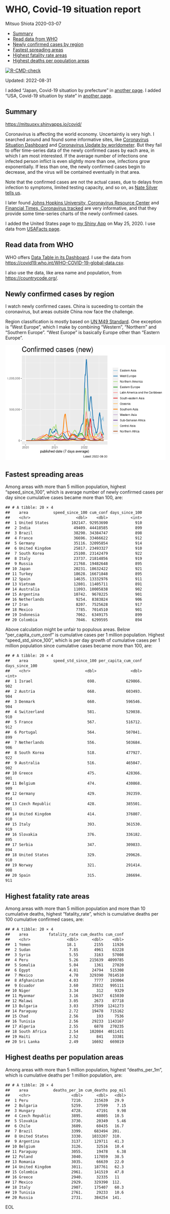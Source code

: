 WHO, Covid-19 situation report
================
Mitsuo Shiota
2020-03-07

-   <a href="#summary" id="toc-summary">Summary</a>
-   <a href="#read-data-from-who" id="toc-read-data-from-who">Read data from
    WHO</a>
-   <a href="#newly-confirmed-cases-by-region"
    id="toc-newly-confirmed-cases-by-region">Newly confirmed cases by
    region</a>
-   <a href="#fastest-spreading-areas"
    id="toc-fastest-spreading-areas">Fastest spreading areas</a>
-   <a href="#highest-fatality-rate-areas"
    id="toc-highest-fatality-rate-areas">Highest fatality rate areas</a>
-   <a href="#highest-deaths-per-population-areas"
    id="toc-highest-deaths-per-population-areas">Highest deaths per
    population areas</a>

<!-- badges: start -->

[![R-CMD-check](https://github.com/mitsuoxv/covid/actions/workflows/R-CMD-check.yaml/badge.svg)](https://github.com/mitsuoxv/covid/actions/workflows/R-CMD-check.yaml)
<!-- badges: end -->

Updated: 2022-08-31

I added “Japan, Covid-19 situation by prefecture” in [another
page](Japan.md). I added “USA, Covid-19 situation by state” in [another
page](USA.md).

## Summary

<https://mitsuoxv.shinyapps.io/covid/>

Coronavirus is affecting the world economy. Uncertaintiy is very high. I
searched around and found some informative sites, like [Coronavirus
Situation
Dashboard](https://who.maps.arcgis.com/apps/opsdashboard/index.html#/c88e37cfc43b4ed3baf977d77e4a0667)
and [Coronavirus Update by
worldometer](https://www.worldometers.info/coronavirus/). But they fail
to offer time-series data of the newly confirmed cases by each area, in
which I am most interested. If the average number of infections one
infected person inflict is even slightly more than one, infections grow
exponentially. If less than one, the newly confirmed cases begin to
decrease, and the virus will be contained eventually in that area.

Note that the confirmed cases are not the actual cases, due to delays
from infection to symptoms, limited testing capacity, and so on, as
[Nate Silver tells
us](https://fivethirtyeight.com/features/coronavirus-case-counts-are-meaningless/).

I later found [Johns Hopkins University, Coronavirus Resource
Center](https://coronavirus.jhu.edu/) and [Financial Times, Coronavirus
tracked](https://www.ft.com/content/a26fbf7e-48f8-11ea-aeb3-955839e06441)
are very informative, and that they provide some time-series charts of
the newly confirmed cases.

I added the United States page to [my Shiny
App](https://mitsuoxv.shinyapps.io/covid/) on May 25, 2020. I use data
from [USAFacts
page](https://usafacts.org/visualizations/coronavirus-covid-19-spread-map/).

## Read data from WHO

WHO offers [Data Table in its Dashboard](https://covid19.who.int/table).
I use the data from
<https://covid19.who.int/WHO-COVID-19-global-data.csv>.

I also use the data, like area name and population, from
<https://countrycode.org/>.

## Newly confirmed cases by region

I watch newly confirmed cases. China is suceeding to contain the
coronavirus, but areas outside China now face the challenge.

Region classification is mostly based on [UN M49
Standard](https://unstats.un.org/unsd/methodology/m49/). One exception
is “West Europe”, which I make by combining “Western”, “Northern” and
“Southern Europe”. “West Europe” is basically Europe other than “Eastern
Europe”.

![](README_files/figure-gfm/chart-1.png)<!-- -->

## Fastest spreading areas

Among areas with more than 5 million population, highest
“speed_since_100”, which is average number of newly confirmed cases per
day since cumulative cases became more than 100, are:

    ## # A tibble: 20 × 4
    ##    area           speed_since_100 cum_conf days_since_100
    ##    <chr>                    <dbl>    <dbl>          <int>
    ##  1 United States          102147. 92953690            910
    ##  2 India                   49409. 44418585            899
    ##  3 Brazil                  38290. 34384747            898
    ##  4 France                  36696. 33466622            912
    ##  5 Germany                 35116. 32095854            914
    ##  6 United Kingdom          25817. 23493327            910
    ##  7 South Korea             25100. 23142479            922
    ##  8 Italy                   23737. 21814856            919
    ##  9 Russia                  21768. 19482648            895
    ## 10 Japan                   20231. 18632422            921
    ## 11 Turkey                  18628. 16671848            895
    ## 12 Spain                   14635. 13332976            911
    ## 13 Vietnam                 12801. 11405711            891
    ## 14 Australia               11093. 10005838            902
    ## 15 Argentina               10742.  9678225            901
    ## 16 Netherlands              9254.  8383824            906
    ## 17 Iran                     8207.  7525628            917
    ## 18 Mexico                   7785.  7014510            901
    ## 19 Indonesia                7062.  6349175            899
    ## 20 Colombia                 7046.  6299595            894

Above calculation might be unfair to populous areas. Below
“per_capita_cum_conf” is cumulative cases per 1 million population.
Highest “speed_std_since_100”, which is per day growth of cumulative
cases per 1 million population since cumulative cases became more than
100, are:

    ## # A tibble: 20 × 4
    ##    area           speed_std_since_100 per_capita_cum_conf days_since_100
    ##    <chr>                        <dbl>               <dbl>          <int>
    ##  1 Israel                        698.             629866.            902
    ##  2 Austria                       668.             603493.            904
    ##  3 Denmark                       660.             596546.            904
    ##  4 Switzerland                   581.             529038.            910
    ##  5 France                        567.             516712.            912
    ##  6 Portugal                      564.             507041.            899
    ##  7 Netherlands                   556.             503684.            906
    ##  8 South Korea                   518.             477927.            922
    ##  9 Australia                     516.             465047.            902
    ## 10 Greece                        475.             428366.            901
    ## 11 Belgium                       474.             430868.            909
    ## 12 Germany                       429.             392359.            914
    ## 13 Czech Republic                428.             385501.            901
    ## 14 United Kingdom                414.             376807.            910
    ## 15 Italy                         393.             361530.            919
    ## 16 Slovakia                      376.             336182.            895
    ## 17 Serbia                        347.             309833.            894
    ## 18 United States                 329.             299626.            910
    ## 19 Norway                        321.             291414.            908
    ## 20 Spain                         315.             286694.            911

## Highest fatality rate areas

Among areas with more than 5 million population and more than 10
cumulative deaths, highest “fatality_rate”, which is cumulative deaths
per 100 cumulative confirmed cases, are:

    ## # A tibble: 20 × 4
    ##    area         fatality_rate cum_deaths cum_conf
    ##    <chr>                <dbl>      <dbl>    <dbl>
    ##  1 Yemen                18.1        2155    11926
    ##  2 Sudan                 7.85       4961    63228
    ##  3 Syria                 5.55       3163    57008
    ##  4 Peru                  5.26     215639  4099785
    ##  5 Somalia               5.04       1361    27020
    ##  6 Egypt                 4.81      24794   515308
    ##  7 Mexico                4.70     329390  7014510
    ##  8 Afghanistan           4.03       7777   193004
    ##  9 Ecuador               3.60      35832   995111
    ## 10 Niger                 3.34        312     9329
    ## 11 Myanmar               3.16      19437   615030
    ## 12 Malawi                3.05       2673    87718
    ## 13 Bulgaria              3.03      37599  1241273
    ## 14 Paraguay              2.72      19478   715162
    ## 15 Chad                  2.56        193     7536
    ## 16 Tunisia               2.56      29233  1143167
    ## 17 Algeria               2.55       6878   270235
    ## 18 South Africa          2.54     102084  4011431
    ## 19 Haiti                 2.52        841    33381
    ## 20 Sri Lanka             2.49      16692   669819

## Highest deaths per population areas

Among areas with more than 5 million population, highest
“deaths_per_1m”, which is cumulative deaths per 1 million population,
are:

    ## # A tibble: 20 × 4
    ##    area           deaths_per_1m cum_deaths pop_mil
    ##    <chr>                  <dbl>      <dbl>   <dbl>
    ##  1 Peru                   7210.     215639   29.9 
    ##  2 Bulgaria               5259.      37599    7.15
    ##  3 Hungary                4728.      47191    9.98
    ##  4 Czech Republic         3895.      40805   10.5 
    ##  5 Slovakia               3730.      20349    5.46
    ##  6 Chile                  3609.      60435   16.7 
    ##  7 Brazil                 3399.     683494  201.  
    ##  8 United States          3330.    1033207  310.  
    ##  9 Argentina              3137.     129711   41.3 
    ## 10 Belgium                3126.      32516   10.4 
    ## 11 Paraguay               3055.      19478    6.38
    ## 12 Poland                 3040.     117059   38.5 
    ## 13 Romania                3035.      66639   22.0 
    ## 14 United Kingdom         3011.     187761   62.3 
    ## 15 Colombia               2961.     141519   47.8 
    ## 16 Greece                 2940.      32335   11   
    ## 17 Mexico                 2929.     329390  112.  
    ## 18 Italy                  2907.     175407   60.3 
    ## 19 Tunisia                2761.      29233   10.6 
    ## 20 Russia                 2731.     384254  141.

EOL
